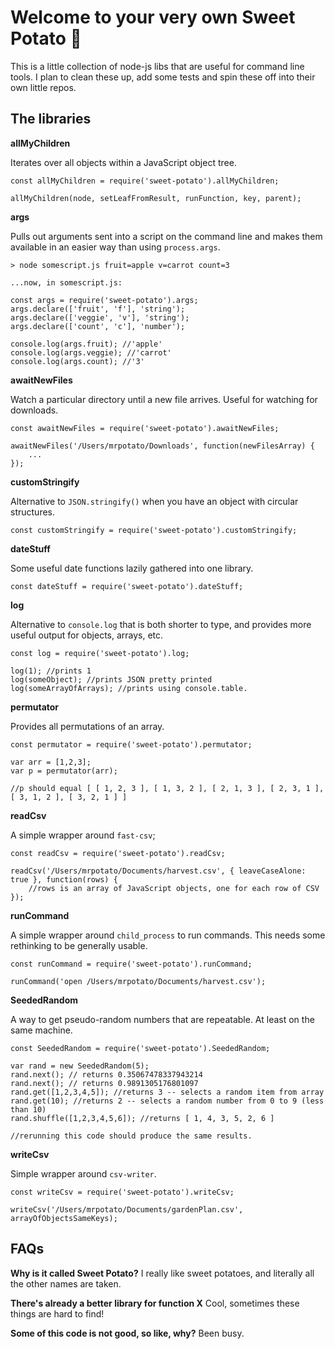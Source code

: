 Welcome to your very own Sweet Potato 🍠
========================================

This is a little collection of node-js libs that are useful for command line tools. I plan to clean these up, add some
tests and spin these off into their own little repos.

The libraries
-------------

**allMyChildren**

Iterates over all objects within a JavaScript object tree.

```
const allMyChildren = require('sweet-potato').allMyChildren;

allMyChildren(node, setLeafFromResult, runFunction, key, parent);
```

**args**

Pulls out arguments sent into a script on the command line and makes them available in an easier way than using
`process.args`.

```
> node somescript.js fruit=apple v=carrot count=3

...now, in somescript.js:

const args = require('sweet-potato').args;
args.declare(['fruit', 'f'], 'string');
args.declare(['veggie', 'v'], 'string');
args.declare(['count', 'c'], 'number');

console.log(args.fruit); //'apple'
console.log(args.veggie); //'carrot'
console.log(args.count); //'3'
````

**awaitNewFiles**

Watch a particular directory until a new file arrives. Useful for watching for downloads.

```
const awaitNewFiles = require('sweet-potato').awaitNewFiles;

awaitNewFiles('/Users/mrpotato/Downloads', function(newFilesArray) {
    ...
});
```

**customStringify**

Alternative to `JSON.stringify()` when you have an object with circular structures.

`const customStringify = require('sweet-potato').customStringify;`

**dateStuff**

Some useful date functions lazily gathered into one library.

`const dateStuff = require('sweet-potato').dateStuff;`

**log**

Alternative to `console.log` that is both shorter to type, and provides more useful output for objects, arrays, etc.

```
const log = require('sweet-potato').log;

log(1); //prints 1
log(someObject); //prints JSON pretty printed
log(someArrayOfArrays); //prints using console.table.
```

**permutator**

Provides all permutations of an array.

```
const permutator = require('sweet-potato').permutator;

var arr = [1,2,3];
var p = permutator(arr);

//p should equal [ [ 1, 2, 3 ], [ 1, 3, 2 ], [ 2, 1, 3 ], [ 2, 3, 1 ], [ 3, 1, 2 ], [ 3, 2, 1 ] ]
```

**readCsv**

A simple wrapper around `fast-csv`;

```
const readCsv = require('sweet-potato').readCsv;

readCsv('/Users/mrpotato/Documents/harvest.csv', { leaveCaseAlone: true }, function(rows) {
    //rows is an array of JavaScript objects, one for each row of CSV
});
```

**runCommand**

A simple wrapper around `child_process` to run commands. This needs some rethinking to be generally usable.

```
const runCommand = require('sweet-potato').runCommand;

runCommand('open /Users/mrpotato/Documents/harvest.csv');
```

**SeededRandom**

A way to get pseudo-random numbers that are repeatable. At least on the same machine.

```
const SeededRandom = require('sweet-potato').SeededRandom;

var rand = new SeededRandom(5);
rand.next(); // returns 0.35067478337943214
rand.next(); // returns 0.9891305176801097
rand.get([1,2,3,4,5]); //returns 3 -- selects a random item from array
rand.get(10); //returns 2 -- selects a random number from 0 to 9 (less than 10)
rand.shuffle([1,2,3,4,5,6]); //returns [ 1, 4, 3, 5, 2, 6 ]

//rerunning this code should produce the same results.
```

**writeCsv**

Simple wrapper around `csv-writer`.

```
const writeCsv = require('sweet-potato').writeCsv;

writeCsv('/Users/mrpotato/Documents/gardenPlan.csv', arrayOfObjectsSameKeys);
```

FAQs
----

**Why is it called Sweet Potato?**
I really like sweet potatoes, and literally all the other names are taken.

**There's already a better library for function X**
Cool, sometimes these things are hard to find!

**Some of this code is not good, so like, why?**
Been busy.
